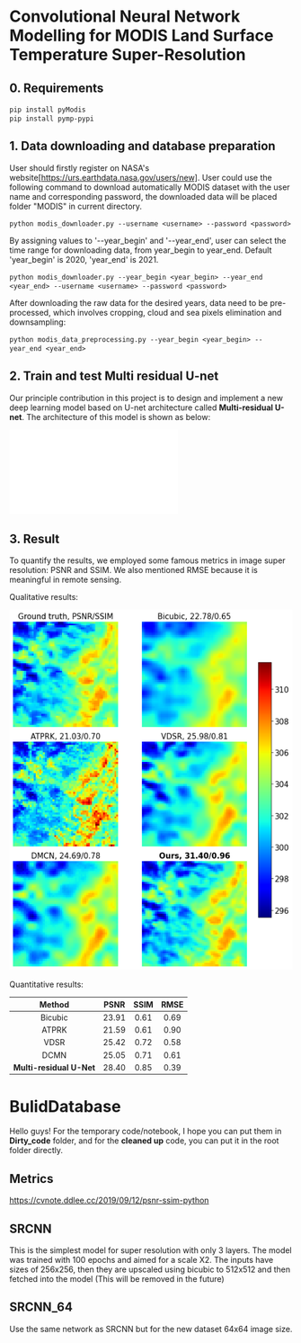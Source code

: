 
# Convolutional Neural Network Modelling for MODIS Land Surface Temperature Super-Resolution

## 0. Requirements

```
pip install pyModis
pip install pymp-pypi
```

## 1. Data downloading and database preparation
User should firstly register on NASA's website[https://urs.earthdata.nasa.gov/users/new]. 
User could use the following command to download automatically MODIS dataset with the user name and corresponding password, the downloaded data will be placed folder "MODIS" in current directory.
```
python modis_downloader.py --username <username> --password <password> 
```

By assigning values to '--year_begin' and '--year_end', user can select the time range for downloading data, from year_begin to year_end. Default 'year_begin' is 2020, 'year_end' is 2021.
```
python modis_downloader.py --year_begin <year_begin> --year_end <year_end> --username <username> --password <password> 
```

After downloading the raw data for the desired years, data need to be pre-processed, which involves cropping, cloud and sea pixels elimination and downsampling:
```
python modis_data_preprocessing.py --year_begin <year_begin> --year_end <year_end>
```

## 2. Train and test Multi residual U-net

Our principle contribution in this project is to design and implement a new deep learning model based on U-net architecture called **Multi-residual U-net**. The architecture of this model is shown as below:

![MRUnet](images/unet_ushape_ver2_legends_annotated_final.pdf)

## 3. Result

To quantify the results, we employed some famous metrics in image super resolution: PSNR and SSIM. We also mentioned RMSE because it is meaningful in remote sensing.

Qualitative results:

![Results](images/index_3800jet.png)

Quantitative results:

| Method                     | PSNR    | SSIM | RMSE |
|:--------------------------:|:-------:|:----:|:----:|
|  Bicubic                   |  23.91  | 0.61 | 0.69 |
|  ATPRK                     |  21.59  | 0.61 | 0.90 |
|  VDSR                      |  25.42  | 0.72 | 0.58 |
|  DCMN                      |  25.05  | 0.71 | 0.61 |
|  **Multi-residual U-Net**  |  28.40  | 0.85 | 0.39 | (ours)



# BulidDatabase
Hello guys! For the temporary code/notebook, I hope you can put them in **Dirty_code** folder, and for the **cleaned up** code, you can put it in the root folder directly.

## Metrics
https://cvnote.ddlee.cc/2019/09/12/psnr-ssim-python

## SRCNN
This is the simplest model for super resolution with only 3 layers. The model was trained with 100 epochs and aimed for a scale X2. The inputs have sizes of 256x256, then they are upscaled using bicubic to 512x512 and then fetched into the model (This will be removed in the future)

## SRCNN_64
Use the same network as SRCNN but for the new dataset 64x64 image size.
